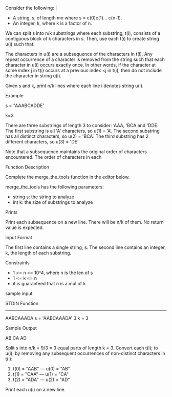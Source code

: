 Consider the following: |
* A string, s, of length mn where s = c(0)c(1)... c(n-1).
* An integer, k, where k is a factor of n.

We can split s into n/k substrings where each substring, t(i), consists of a contiguous block of k characters in s. Then, use each t(i) to create string u(i) such that:

The characters in u(i) are a subsequence of the characters in t(i).
Any repeat occurrence of a character is removed from the string such that each character in u(i) occurs exactly once. In other words, if the character at some index j in t(i) occurs at a previous index <j in t(i), then do not include the character in string u(i).

Given s and k, print n/k lines where each line i denotes string u(i).

Example

s = "AAABCADDE’

k=3

There are three substrings of length 3 to consider: ‘AAA, 'BCA
and 'DDE. The first substring is all 'A' characters, so u(1) = ’A’.
The second substring has all distinct characters, so u(2) = 'BCA’.
The third substring has 2 different characters, so u(3) = 'DE'

Note that a subsequence maintains the original order of characters encountered. The order of characters in each

Function Description

Complete the merge_the_tools function in the editor below.

merge_the_tools has the following parameters:

* string s: the string to analyze
* int k: the size of substrings to analyze

Prints

Print each subsequence on a new line. There will be n/k of them. No return value is expected.

Input Format

The first line contains a single string, s.
The second line contains an integer, k, the length of each substring.

Constraints

* 1 <= n <= 10^4, where n is the len of s
* 1 <= k <= n
* it is guaranteed that n is a mul of k

sample input

STDIN       Function
-----       --------
AABCAAADA   s = 'AABCAAADA'
3           k = 3

Sample Output

AB
CA
AD

Split s into n/k = 9/3 = 3 equal parts of length k = 3. Convert
each t(i); to u(i); by removing any subsequent occurrences of non-distinct characters in t(i):

1. t(0) = "AAB" — u(0) = "AB"
2. t(1) = "CAA" — u(1) = "CA"
3. t(2) = "ADA" — u(2) = "AD"

Print each u(i) on a new line.